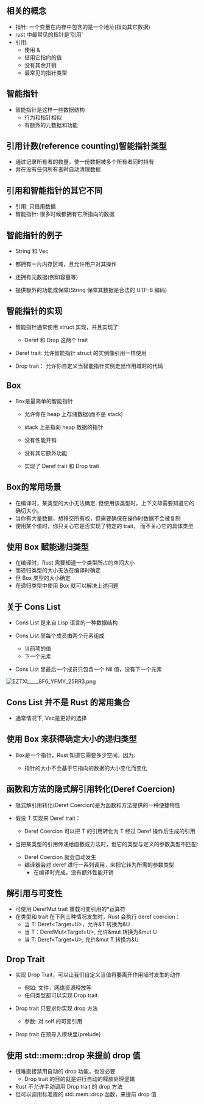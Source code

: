 ## 相关的概念

- 指针: 一个变量在内存中包含的是一个地址(指向其它数据)
- rust 中最常见的指针是‘引用’
- 引用:
  - 使用 &
  - 借用它指向的值
  - 没有其余开销
  - 最常见的指针类型

## 智能指针

- 智能指针是这样一些数据结构
  - 行为和指针相似
  - 有额外的元数据和功能

## 引用计数(reference counting)智能指针类型

- 通过记录所有者的数量，使一份数据被多个所有者同时持有
- 并在没有任何所有者时自动清理数据

## 引用和智能指针的其它不同

- 引用: 只借用数据
- 智能指针: 很多时候都拥有它所指向的数据

## 智能指针的例子

- String 和 Vec<T>

- 都拥有一片内存区域，且允许用户对其操作

- 还拥有元数据(例如容量等)

- 提供额外的功能或保障(String 保障其数据是合法的 UTF-8 编码)

## 智能指针的实现

- 智能指针通常使用 struct 实现，并且实现了:

  - Deref 和 Drop 这两个 trait

- Deref trait: 允许智能指针 struct 的实例像引用一样使用
- Drop trait： 允许你自定义当智能指针实例走出作用域时的代码

## Box<T>

- Box<T>是最简单的智能指针

  - 允许你在 heap 上存储数据(而不是 stack)
  - stack 上是指向 heap 数据的指针
  - 没有性能开销
  - 没有其它额外功能

  - 实现了 Deref trait 和 Drop trait

## Box<T>的常用场景

- 在编译时，某类型的大小无法确定. 但使用该类型时，上下文却需要知道它的确切大小。
- 当你有大量数据，想移交所有权，但需要确保在操作时数据不会被复制
- 使用某个值时，你只关心它是否实现了特定的 trait， 而不关心它的具体类型

## 使用 Box 赋能递归类型

- 在编译时，Rust 需要知道一个类型所占的空间大小
- 而递归类型的大小无法在编译时确定
- 但 Box 类型的大小确定
- 在递归类型中使用 Box 就可以解决上述问题

## 关于 Cons List

- Cons List 是来自 Lisp 语言的一种数据结构
- Cons List 里每个成员由两个元素组成

  - 当前项的值
  - 下一个元素

- Cons List 里最后一个成员只包含一个 Nil 值，没有下一个元素

![EZTXL____8F6_YFMY_25RR3.png](https://i.loli.net/2021/10/17/vnFLTwYEizalBVR.png)

## Cons List 并不是 Rust 的常用集合

- 通常情况下, Vec<T>是更好的选择

## 使用 Box 来获得确定大小的递归类型

- Box<T>是一个指针，Rust 知道它需要多少空间，因为:
  - 指针的大小不会基于它指向的数据的大小变化而变化

## 函数和方法的隐式解引用转化(Deref Coercion)

- 隐式解引用转化(Deref Coercion)是为函数和方法提供的一种便捷特性
- 假设 T 实现来 Deref trait：

  - Deref Coercion 可以把 T 的引用转化为 T 经过 Deref 操作后生成的引用

- 当把某类型的引用传递给函数或方法时，但它的类型与定义的参数类型不匹配:
  - Deref Coercion 就会自动发生
  - 编译器会对 deref 进行一系列调用，来把它转为所需的参数类型
    - 在编译时完成，没有额外性能开销

## 解引用与可变性

- 可使用 DerefMut trait 重载可变引用的\*运算符
- 在类型和 trait 在下列三种情况发生时，Rust 会执行 deref coercion：
  - 当 T: Deref<Target=U>，允许&T 转换为&U
  - 当 T：DerefMut<Target=U>, 允许&mut 转换为&mut U
  - 当 T: Deref<Target=U>, 允许&mut T 转换为&U

## Drop Trait

- 实现 Drop Trait，可以让我们自定义当值将要离开作用域时发生的动作

  - 例如: 文件，网络资源释放等
  - 任何类型都可以实现 Drop trait

- Drop trait 只要求你实现 drop 方法

  - 参数: 对 self 的可变引用

- Drop trait 在预导入模块里(prelude)

## 使用 std::mem::drop 来提前 drop 值

- 很难直接禁用自动的 drop 功能，也没必要
  - Drop trait 的目的就是进行自动的释放处理逻辑
- Rust 不允许手动调用 Drop trait 的 drop 方法
- 但可以调用标准库的 std::mem::drop 函数，来提前 drop 值
